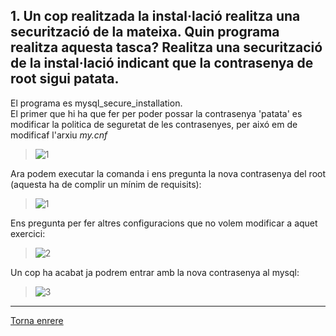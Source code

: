 ## 1. Un cop realitzada la instal·lació realitza una securització de la mateixa. Quin programa realitza aquesta tasca? Realitza una securització de la instal·lació indicant que la contrasenya de root sigui patata.

El programa es mysql_secure_installation.  
El primer que hi ha que fer per poder possar la contrasenya 'patata' es modificar la politica de seguretat de les contrasenyes, per aixó em de modificaf l'arxiu _my.cnf_  
> ![1](https://image.ibb.co/i4eRB5/Captura.png)  

Ara podem executar la comanda i ens pregunta la nova contrasenya del root (aquesta ha de complir un mínim de requisits):  
> ![1](https://i.imgur.com/POrffOl.png)  
  
Ens pregunta per fer altres configuracions que no volem modificar a aquet exercici:  
> ![2](https://i.imgur.com/RTPzSBi.png)  
  
Un cop ha acabat ja podrem entrar amb la nova contrasenya al mysql:  
> ![3](https://i.imgur.com/PM5Obyd.png)  

***
[Torna enrere](https://github.com/Josep88/MP10UF2-A1)
